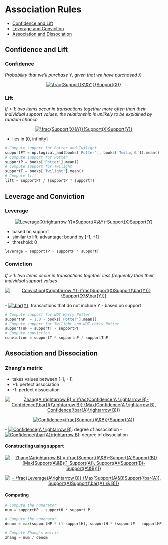# Association Rules
- [Confidence and Lift](#confidence-and-lift)
- [Leverage and Conviction](#leverage-and-conviction)
- [Association and Dissociation](#association-and-dissociation)

## Confidence and Lift
### Confidence
_Probability that we'll purchase Y, given that we have purchased X_
<p align="center">
  <a href="https://www.codecogs.com/eqnedit.php?latex=\inline&space;\frac{Support(X\&Y)}{Support(X)}" target="_blank"><img src="https://latex.codecogs.com/svg.latex?\inline&space;\frac{Support(X\&Y)}{Support(X)}" title="\frac{Support(X\&Y)}{Support(X)}" /></a>
</p>

### Lift
_If > 1: two items occur in transactions together more often than their individual support values, the relationship is unlikely to be explained by random chance_
<p align="center">
  <a href="https://www.codecogs.com/eqnedit.php?latex=\inline&space;\frac{Support(X\&Y)}{Support(X)Support(Y)}" target="_blank"><img src="https://latex.codecogs.com/svg.latex?\inline&space;\frac{Support(X\&Y)}{Support(X)Support(Y)}" title="\frac{Support(X\&Y)}{Support(X)Support(Y)}" /></a>
</p>

- lies in [0, infinity]

```python
# Compute support for Potter and Twilight
supportPT = np.logical_and(books['Potter'], books['Twilight']).mean()
# Compute support for Potter
supportP = books['Potter'].mean()
# Compute support for Twilight
supportT = books['Twilight'].mean()
# Compute lift
lift = supportPT / (supportP * supportT)
```

## Leverage and Conviction
### Leverage
<p align="center">
  <a href="https://www.codecogs.com/eqnedit.php?latex=\inline&space;Leverage(X\rightarrow&space;Y)=Support(X\&Y)-Support(X)Support(Y)" target="_blank"><img src="https://latex.codecogs.com/svg.latex?\inline&space;Leverage(X\rightarrow&space;Y)=Support(X\&Y)-Support(X)Support(Y)" title="Leverage(X\rightarrow Y)=Support(X\&Y)-Support(X)Support(Y)" /></a>
</p>

- based on support
- similar to lift, advantage: bound by [-1, +1]
- threshold: 0

```python
leverage = supportTP - supportP * supportT
```

### Conviction
_If > 1: two items occur in transactions together less frequently than their individual support values_
<p align="center">
  <a href="https://www.codecogs.com/eqnedit.php?latex=\inline&space;Conviction(X\rightarrow&space;Y)=\frac{Support(X)Support(\bar{Y})}{Support(X\&\bar{Y})}" target="_blank"><img src="https://latex.codecogs.com/svg.latex?\inline&space;Conviction(X\rightarrow&space;Y)=\frac{Support(X)Support(\bar{Y})}{Support(X\&\bar{Y})}" title="Conviction(X\rightarrow Y)=\frac{Support(X)Support(\bar{Y})}{Support(X\&\bar{Y})}" /></a>
</p>
- <a href="https://www.codecogs.com/eqnedit.php?latex=\inline&space;\bar{Y}" target="_blank"><img src="https://latex.codecogs.com/svg.latex?\inline&space;\bar{Y}" title="\bar{Y}" /></a>: transactions that do not include Y
- based on support

```python
# Compute support for NOT Harry Potter
supportnP  = 1.0 - books['Potter'].mean()
# Compute support for Twilight and NOT Harry Potter
supportTnP = supportT - supportPT
# Compute conviction
conviction = supportT * supportnP / supportTnP
```

## Association and Dissociation
### Zhang's metric
- takes values between [-1, +1]
- +1: perfect association
- -1: perfect dissociation

<p align="center">
  <a href="https://www.codecogs.com/eqnedit.php?latex=\inline&space;Zhang(A&space;\rightarrow&space;B)&space;=&space;\frac{Confidence(A&space;\rightarrow&space;B)-Confidence(\bar{A}\rightarrow&space;B)}&space;{Max(Confidence(A&space;\rightarrow&space;B),&space;Confidence(\bar{A}\rightarrow&space;B))}" target="_blank"><img src="https://latex.codecogs.com/svg.latex?\inline&space;Zhang(A&space;\rightarrow&space;B)&space;=&space;\frac{Confidence(A&space;\rightarrow&space;B)-Confidence(\bar{A}\rightarrow&space;B)}&space;{Max(Confidence(A&space;\rightarrow&space;B),&space;Confidence(\bar{A}\rightarrow&space;B))}" title="Zhang(A \rightarrow B) = \frac{Confidence(A \rightarrow B)-Confidence(\bar{A}\rightarrow B)} {Max(Confidence(A \rightarrow B), Confidence(\bar{A}\rightarrow B))}" /></a>
</p>
<p align="center">
  <a href="https://www.codecogs.com/eqnedit.php?latex=\inline&space;Confidence=\frac{Support(A\&B)}{Support(A)}" target="_blank"><img src="https://latex.codecogs.com/svg.latex?\inline&space;Confidence=\frac{Support(A\&B)}{Support(A)}" title="Confidence=\frac{Support(A\&B)}{Support(A)}" /></a>
</p>
- <a href="https://www.codecogs.com/eqnedit.php?latex=\inline&space;Confidence(A&space;\rightarrow&space;B)" target="_blank"><img src="https://latex.codecogs.com/svg.latex?\inline&space;Confidence(A&space;\rightarrow&space;B)" title="Confidence(A \rightarrow B)" /></a>: degree of association
- <a href="https://www.codecogs.com/eqnedit.php?latex=\inline&space;Confidence(\bar{A}\rightarrow&space;B)" target="_blank"><img src="https://latex.codecogs.com/svg.latex?\inline&space;Confidence(\bar{A}\rightarrow&space;B)" title="Confidence(\bar{A}\rightarrow B)" /></a>: degree of dissociation

#### Constructing using support
<p align="center">
  <a href="https://www.codecogs.com/eqnedit.php?latex=\inline&space;Zhang(A\rightarrow&space;B)&space;=&space;\frac{Support(A\&B)-Support(A)Support(B)}&space;{Max[Support(A\&B)(1-Support(A)),&space;Support(A)(Support(B)-Support(A\&B))]}" target="_blank"><img src="https://latex.codecogs.com/svg.latex?\inline&space;Zhang(A\rightarrow&space;B)&space;=&space;\frac{Support(A\&B)-Support(A)Support(B)}&space;{Max[Support(A\&B)(1-Support(A)),&space;Support(A)(Support(B)-Support(A\&B))]}" title="Zhang(A\rightarrow B) = \frac{Support(A\&B)-Support(A)Support(B)} {Max[Support(A\&B)(1-Support(A)), Support(A)(Support(B)-Support(A\&B))]}" /></a>
</p>
<p align="center">
  <a href="https://www.codecogs.com/eqnedit.php?latex=\inline&space;=&space;\frac{Leverage(A\rightarrow&space;B)}&space;{Max[Support(A\&B)Support(\bar{A}),&space;Support(A)Support(\bar{A}&space;\&&space;B)]}" target="_blank"><img src="https://latex.codecogs.com/svg.latex?\inline&space;=&space;\frac{Leverage(A\rightarrow&space;B)}&space;{Max[Support(A\&B)Support(\bar{A}),&space;Support(A)Support(\bar{A}&space;\&&space;B)]}" title="= \frac{Leverage(A\rightarrow B)} {Max[Support(A\&B)Support(\bar{A}), Support(A)Support(\bar{A} \& B)]}" /></a>
</p>

#### Computing
```python
# Compute the numerator
num = supportHP - supportH * support P
```
```python
# Compute the numerator
denom = max(supportHP * (1-supportH), supportH * (supportP - supportHP)
```
```python
# Compute Zhang's metric
zhang = num / denom
```


